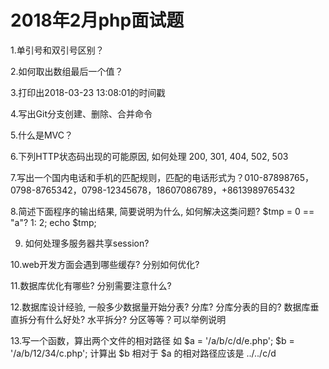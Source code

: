 # 2018年2月php面试题
1.单引号和双引号区别？

2.如何取出数组最后一个值？

3.打印出2018-03-23 13:08:01的时间戳

4.写出Git分支创建、删除、合并命令

5.什么是MVC？

6.下列HTTP状态码出现的可能原因, 如何处理 
200, 301, 404, 502, 503 

7.写出一个国内电话和手机的匹配规则，匹配的电话形式为？010-87898765，0798-8765342，0798-12345678，18607086789，+8613989765432

8.简述下面程序的输出结果, 简要说明为什么, 如何解决这类问题? 
$tmp = 0 == "a"? 1: 2; 
echo $tmp; 

9. 如何处理多服务器共享session?

10.web开发方面会遇到哪些缓存? 分别如何优化?

11.数据库优化有哪些? 分别需要注意什么?

12.数据库设计经验, 一般多少数据量开始分表? 分库? 分库分表的目的? 数据库垂直拆分有什么好处? 水平拆分? 分区等等？可以举例说明

13.写一个函数，算出两个文件的相对路径
如 $a = '/a/b/c/d/e.php';
$b = '/a/b/12/34/c.php';
计算出 $b 相对于 $a 的相对路径应该是 ../../c/d

